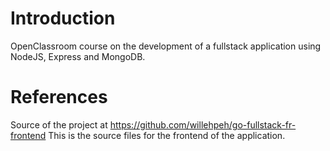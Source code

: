 # Introduction

OpenClassroom course on the development of a fullstack application using NodeJS, Express and MongoDB.

# References

Source of the project at https://github.com/willehpeh/go-fullstack-fr-frontend
This is the source files for the frontend of the application.
